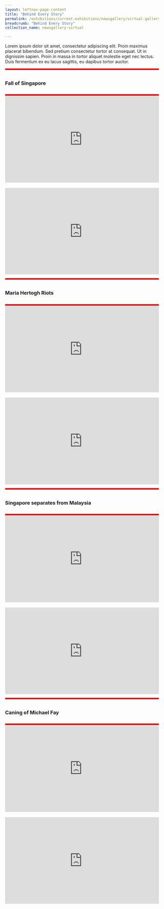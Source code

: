 ```yaml
---
layout: leftnav-page-content
title: "Behind Every Story"
permalink: /exhibitions/current-exhibitions/newsgallery/virtual-gallery/behind-every-story/
breadcrumb: "Behind Every Story"
collection_name: newsgallery-virtual

---
```


<p>Lorem ipsum dolor sit amet, consectetur adipiscing elit. Proin maximus placerat bibendum. Sed pretium consectetur tortor at consequat. Ut in dignissim sapien. Proin in massa in tortor aliquet molestie eget nec lectus. Duis fermentum ex eu lacus sagittis, eu dapibus tortor auctor.</p>

<div class="sgds-container">
    <div class="row">
        <div class="col">
            <div class="row" style="border-bottom: 5px solid #E21216; border-top: 5px solid #E21216; margin-top: 12px; padding: 10px 0 10px 0;">
                <h3>Fall of Singapore</h3>
            </div>
                <style>.embed-container { position: relative; padding-bottom: 56.25%; height: 0; overflow: hidden; max-width: 100%; } .embed-container iframe, .embed-container object, .embed-container embed { position: absolute; top: 0; left: 0; width: 100%; height: 100%; }</style><div class="embed-container"><iframe src="https://www.youtube.com/embed/QILiHiTD3uc" frameborder="0" allowfullscreen></iframe></div>
                <br>
                <style>.embed-container { position: relative; padding-bottom: 56.25%; height: 0; overflow: hidden; max-width: 100%; } .embed-container iframe, .embed-container object, .embed-container embed { position: absolute; top: 0; left: 0; width: 100%; height: 100%; }</style><div class="embed-container"><iframe src="https://www.youtube.com/embed/QILiHiTD3uc" frameborder="0" allowfullscreen></iframe></div>
        </div>
    </div>     
    <div class="row">
        <div class="col">
            <div class="row" style="border-bottom: 5px solid #E21216; border-top: 5px solid #E21216; margin-top: 12px; padding: 10px 0 10px 0;">
                <h3>Maria Hertogh Riots</h3>
            </div>
                <style>.embed-container { position: relative; padding-bottom: 56.25%; height: 0; overflow: hidden; max-width: 100%; } .embed-container iframe, .embed-container object, .embed-container embed { position: absolute; top: 0; left: 0; width: 100%; height: 100%; }</style><div class="embed-container"><iframe src="https://www.youtube.com/embed/QILiHiTD3uc" frameborder="0" allowfullscreen></iframe></div>
                <br>
                <style>.embed-container { position: relative; padding-bottom: 56.25%; height: 0; overflow: hidden; max-width: 100%; } .embed-container iframe, .embed-container object, .embed-container embed { position: absolute; top: 0; left: 0; width: 100%; height: 100%; }</style><div class="embed-container"><iframe src="https://www.youtube.com/embed/QILiHiTD3uc" frameborder="0" allowfullscreen></iframe></div>
        </div>
    </div>    
    <div class="row">
        <div class="col">
            <div class="row" style="border-bottom: 5px solid #E21216; border-top: 5px solid #E21216; margin-top: 12px; padding: 10px 0 10px 0;">
                <h3>Singapore separates from Malaysia</h3>
            </div>
                <style>.embed-container { position: relative; padding-bottom: 56.25%; height: 0; overflow: hidden; max-width: 100%; } .embed-container iframe, .embed-container object, .embed-container embed { position: absolute; top: 0; left: 0; width: 100%; height: 100%; }</style><div class="embed-container"><iframe src="https://www.youtube.com/embed/QILiHiTD3uc" frameborder="0" allowfullscreen></iframe></div>
                <br>
                <style>.embed-container { position: relative; padding-bottom: 56.25%; height: 0; overflow: hidden; max-width: 100%; } .embed-container iframe, .embed-container object, .embed-container embed { position: absolute; top: 0; left: 0; width: 100%; height: 100%; }</style><div class="embed-container"><iframe src="https://www.youtube.com/embed/QILiHiTD3uc" frameborder="0" allowfullscreen></iframe></div>
        </div>
    </div>    
    <div class="row">
        <div class="col">
            <div class="row" style="border-bottom: 5px solid #E21216; border-top: 5px solid #E21216; margin-top: 12px; padding: 10px 0 10px 0;">
                <h3>Caning of Michael Fay</h3>
            </div>
                <style>.embed-container { position: relative; padding-bottom: 56.25%; height: 0; overflow: hidden; max-width: 100%; } .embed-container iframe, .embed-container object, .embed-container embed { position: absolute; top: 0; left: 0; width: 100%; height: 100%; }</style><div class="embed-container"><iframe src="https://www.youtube.com/embed/QILiHiTD3uc" frameborder="0" allowfullscreen></iframe></div>
                <br>
                <style>.embed-container { position: relative; padding-bottom: 56.25%; height: 0; overflow: hidden; max-width: 100%; } .embed-container iframe, .embed-container object, .embed-container embed { position: absolute; top: 0; left: 0; width: 100%; height: 100%; }</style><div class="embed-container"><iframe src="https://www.youtube.com/embed/QILiHiTD3uc" frameborder="0" allowfullscreen></iframe></div>
        </div>
    </div>    
</div>